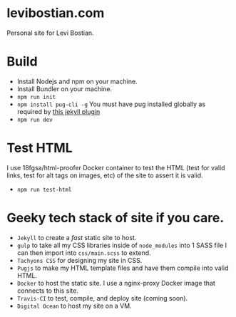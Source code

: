 # levibostian.com

Personal site for Levi Bostian.

# Build

* Install Nodejs and npm on your machine.
* Install Bundler on your machine.
* `npm run init`
* `npm install pug-cli -g` You must have pug installed globally as required by [this jekyll plugin](https://github.com/DougBeney/jekyll-pug)
* `npm run dev`

# Test HTML

I use 18fgsa/html-proofer Docker container to test the HTML (test for valid links, test for alt tags on images, etc) of the site to assert it is valid.

* `npm run test-html`

# Geeky tech stack of site if you care.

* `Jekyll` to create a *fast* static site to host.
* `gulp` to take all my CSS libraries inside of `node_modules` into 1 SASS file I can then import into `css/main.scss` to extend.
* `Tachyons CSS` for designing my site in CSS.
* `Pugjs` to make my HTML template files and have them compile into valid HTML.
* `Docker` to host the static site. I use a nginx-proxy Docker image that connects to this site.
* `Travis-CI` to test, compile, and deploy site (coming soon).
* `Digital Ocean` to host my site on a VM.
